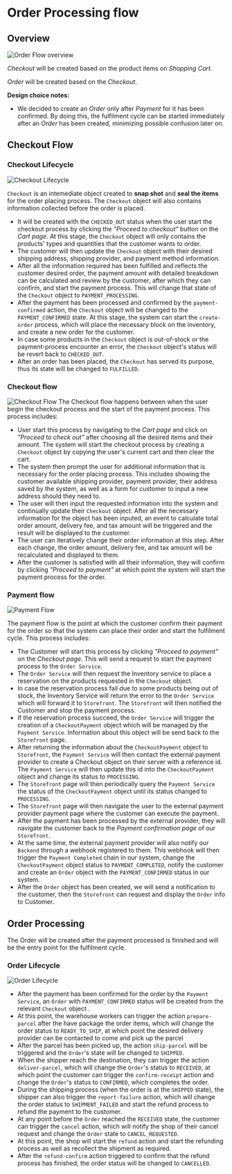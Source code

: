 # Order Processing flow

## Overview

![Order Flow overview](./imgs/orders.drawio.png)

*Checkout* will be created based on the product items on *Shopping Cart*.

*Order* will be created based on the *Checkout*.

**Design choice notes:** 
- We decided to create an *Order* only after *Payment* for it has been confirmed. By doing this, the fulfilment cycle can be started immediately after an *Order* has been created, minimizing possible confusion later on.
## Checkout Flow

### Checkout Lifecycle
![Checkout Lifecycle](./imgs/Checkout%20Lifecycle.png)

`Checkout` is an intemediate object created to **snap shot** and **seal the items** for the order placing process. The `Checkout` object will also contains information collected before the order is placed.
 - It will be created with the `CHECKED_OUT` status when the user start the checkout process by clicking the *"Proceed to checkout"* button on the *Cart page*. At this stage, the `Checkout` object will only contains the products' types and quantities that the customer wants to order.
 - The customer will then update the `Checkout` object with their desired shipping address, shipping provider, and payment method information. 
 - After all the information required has been fulfilled and reflects the customer desired order, the payment amount with detailed breakdown can be calculated and review by the customer, after which they can confirm, and start the payment process. This will change that state of the `Checkout` object to `PAYMENT_PROCESSING`.
 - After the payment has been processed and confirmed by the `payment-confirmed` action, the `Checkout` object will be changed to the `PAYMENT_CONFIRMED` state. At this stage, the system can start the `create-order` process, which will place the necessary block on the inventory, and create a new order for the customer.
 - In case some products in the `Checkout` object is out-of-stock or the payment-process encounter an error, the `Checkout` object's status will be revert back to `CHECKED_OUT`.
 - After an order has been placed, the `Checkout` has served its purpose, thus its state will be changed to `FULFILLED`. 

### Checkout flow

![Checkout Flow](./imgs/Checkout%20Flow.png)
The Checkout flow happens between when the user begin the checkout process and the start of the payment process. This process includes:
- User start this process by navigating to the *Cart page* and click on *"Proceed to check out"* after choosing all the desired items and their amount. The system will start the checkout process by creating a `Checkout` object by copying the user's current cart and then clear the cart. 
- The system then prompt the user for additional information that is necessary for the order placing process. This includes showing the customer available shipping provider, payment provider, their address saved by the system, as well as a form for customer to input a new address should they need to.
- The user will then input the requested information into the system and continually update their `Checkout` object. After all the necessary information for the object has been inputed, an event to calculate total order amount, delivery fee, and tax amount will be triggered and the result will be displayed to the customer.
- The user can iteratively change their order information at this step. After each change, the order amount, delivery fee, and tax amount will be recalculated and displayed to them.  
- After the customer is satisfied with all their information, they will confirm by clicking *"Proceed to payment"* at which point the system will start the payment process for the order.

### Payment flow

![Payment Flow](./imgs/Payment%20Flow.png)

The payment flow is the point at which the customer confirm their payment for the order so that the system can place their order and start the fulfilment cycle. This process includes:
- The Customer will start this process by clicking *"Proceed to payment"* on the *Checkout page*. This will send a request to start the payment process to the `Order Service`.
- The `Order Service` will then request the Inventory service to place a reservation on the products requested in the `Checkout` object.
- In case the reservation process fail due to some products being out of stock, the Inventory Service will return the error to the `Order Service` which will forward it to `Storefront`. The `Storefront` will then notified the Customer and stop the payment process.
- If the reservation process succeed, the `Order Service` will trigger the creation of a `CheckoutPayment` object which will be managed by the `Payment Service`. Information about this object will be send back to the `Storefront` page.
- After returning the information about the `CheckoutPayment` object to `Storefront`, the `Payment Service` will then contact the external payment provider to create a Checkout object on their server with a reference id. The `Payment Service` will then update this id into the `CheckoutPayment` object and change its status to `PROCESSING`.
- The `Storefront` page will then periodically query the `Payment Service` the status of the `CheckoutPayment` object until its status changed to `PROCESSING`.
- The `Storefront` page will then navigate the user to the external payment provider payment page where the customer can execute the payment.
- After the payment has been processed by the external provider, they will navigate the customer back to the *Payment confirmation page* of our `Storefront`. 
- At the same time, the external payment provider will also notify our `Backend` through a webhook registered to them. This webhook will then trigger the `Payment Completed` chain in our system, change the `CheckoutPayment` object status to `PAYMENT_COMPLETED`, notify the customer and create an `Order` object with the `PAYMENT_CONFIRMED` status in our system.
- After the `Order` object has been created, we will send a notification to the customer, then the `Storefront` can request and display the `Order` info to Customer.

## Order Processing

The Order will be created after the payment processed is finished and will be the entry point for the fulfilment cycle.

### Order Lifecycle

![Order Lifecycle](./imgs/Order%20Lifecycle.png)

- After the payment has been confirmed for the order by the `Payment Service`, an `Order` with `PAYMENT_CONFIRMED` status will be created from the relevant `Checkout` object . 
- At this point, the warehouse workers can trigger the action `prepare-parcel` after the have package the order items, which will change the order status to `READY_TO_SHIP`, at which point the desired delivery provider can be contacted to come and pick up the parcel
- After the parcel has been picked up, the action `ship-parcel` will be triggered and the `Order`'s state will be changed to `SHIPPED`.
- When the shipper reach the destination, they can trigger the action `deliver-parcel`, which will change the `Order`'s status to `RECEIVED`, at which point the customer can trigger the `confirm-receipt` action and change the `Order`'s status to `CONFIRMED`, which completes the order.
- During the shipping process (when the order is at the `SHIPPED` state), the shipper can also trigger the `report-failure` action, which will change the order status to `SHIPMENT_FAILED` and start the refund process to refund the payment to the customer.
- At any point before the `Order` reached the `RECEIVED` state, the customer can trigger the `cancel` action, which will notify the shop of their cancel request and change the `Order` state to `CANCEL_REQUESTED`.
- At this point, the shop will start the `refund` action and start the refunding process as well as recollect the shipment as required.
- After the `refund-confirm` action triggered to confirm that the refund process has finished, the order status will be changed to `CANCELLED`. 